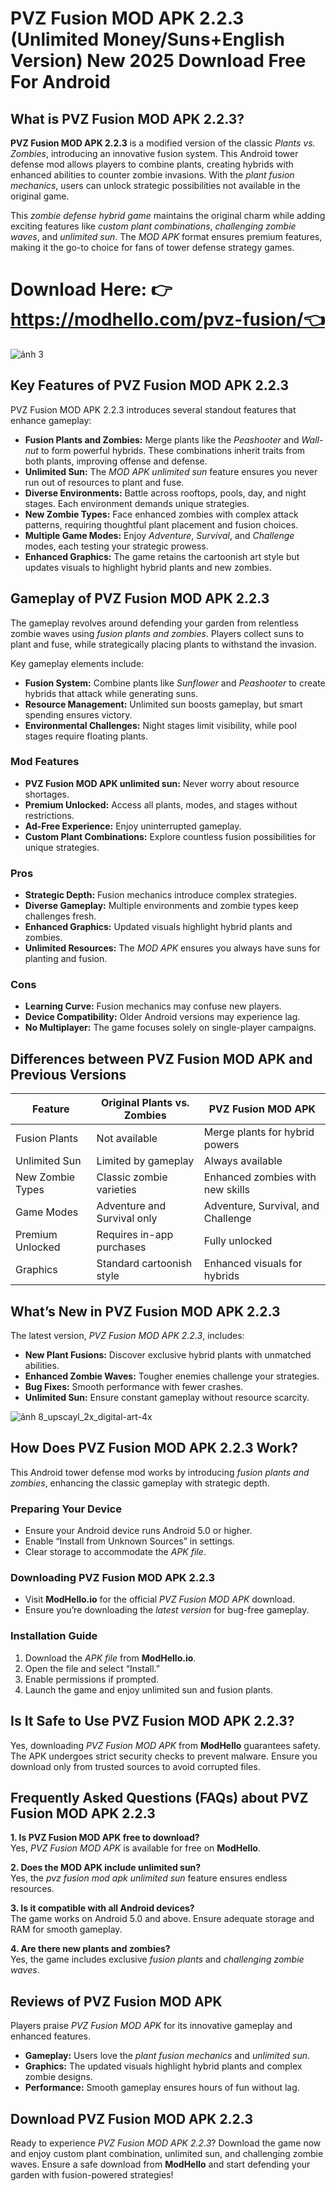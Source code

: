 # PVZ Fusion MOD APK 2.2.3 (Unlimited Money/Suns+English Version) New 2025 Download Free For Android

## What is PVZ Fusion MOD APK 2.2.3?  

**PVZ Fusion MOD APK 2.2.3** is a modified version of the classic *Plants vs. Zombies*, introducing an innovative fusion system. This Android tower defense mod allows players to combine plants, creating hybrids with enhanced abilities to counter zombie invasions. With the *plant fusion mechanics*, users can unlock strategic possibilities not available in the original game.  

This *zombie defense hybrid game* maintains the original charm while adding exciting features like *custom plant combinations*, *challenging zombie waves*, and *unlimited sun*. The *MOD APK* format ensures premium features, making it the go-to choice for fans of tower defense strategy games.  


# Download Here: 👉 https://modhello.com/pvz-fusion/👈
![ảnh 3](https://github.com/user-attachments/assets/7463e703-7856-4ebe-8ea1-bc4df649d43f)

## Key Features of PVZ Fusion MOD APK 2.2.3  

PVZ Fusion MOD APK 2.2.3 introduces several standout features that enhance gameplay:  

- **Fusion Plants and Zombies:** Merge plants like the *Peashooter* and *Wall-nut* to form powerful hybrids. These combinations inherit traits from both plants, improving offense and defense.  
- **Unlimited Sun:** The *MOD APK unlimited sun* feature ensures you never run out of resources to plant and fuse.  
- **Diverse Environments:** Battle across rooftops, pools, day, and night stages. Each environment demands unique strategies.  
- **New Zombie Types:** Face enhanced zombies with complex attack patterns, requiring thoughtful plant placement and fusion choices.  
- **Multiple Game Modes:** Enjoy *Adventure*, *Survival*, and *Challenge* modes, each testing your strategic prowess.  
- **Enhanced Graphics:** The game retains the cartoonish art style but updates visuals to highlight hybrid plants and new zombies.  


## Gameplay of PVZ Fusion MOD APK 2.2.3  

The gameplay revolves around defending your garden from relentless zombie waves using *fusion plants and zombies*. Players collect suns to plant and fuse, while strategically placing plants to withstand the invasion.  

Key gameplay elements include:  

- **Fusion System:** Combine plants like *Sunflower* and *Peashooter* to create hybrids that attack while generating suns.  
- **Resource Management:** Unlimited sun boosts gameplay, but smart spending ensures victory.  
- **Environmental Challenges:** Night stages limit visibility, while pool stages require floating plants.  

### Mod Features  

- **PVZ Fusion MOD APK unlimited sun:** Never worry about resource shortages.  
- **Premium Unlocked:** Access all plants, modes, and stages without restrictions.  
- **Ad-Free Experience:** Enjoy uninterrupted gameplay.  
- **Custom Plant Combinations:** Explore countless fusion possibilities for unique strategies.  

### Pros  

- **Strategic Depth:** Fusion mechanics introduce complex strategies.  
- **Diverse Gameplay:** Multiple environments and zombie types keep challenges fresh.  
- **Enhanced Graphics:** Updated visuals highlight hybrid plants and zombies.  
- **Unlimited Resources:** The *MOD APK* ensures you always have suns for planting and fusion.  

### Cons  

- **Learning Curve:** Fusion mechanics may confuse new players.  
- **Device Compatibility:** Older Android versions may experience lag.  
- **No Multiplayer:** The game focuses solely on single-player campaigns.  

## Differences between PVZ Fusion MOD APK and Previous Versions  

| **Feature**             | **Original Plants vs. Zombies** | **PVZ Fusion MOD APK**          |
|--------------------------|---------------------------------|--------------------------------|
| Fusion Plants            | Not available                   | Merge plants for hybrid powers |
| Unlimited Sun            | Limited by gameplay             | Always available                |
| New Zombie Types         | Classic zombie varieties        | Enhanced zombies with new skills|
| Game Modes               | Adventure and Survival only     | Adventure, Survival, and Challenge|
| Premium Unlocked         | Requires in-app purchases       | Fully unlocked                  |
| Graphics                 | Standard cartoonish style       | Enhanced visuals for hybrids    |


## What’s New in PVZ Fusion MOD APK 2.2.3  

The latest version, *PVZ Fusion MOD APK 2.2.3*, includes:  

- **New Plant Fusions:** Discover exclusive hybrid plants with unmatched abilities.  
- **Enhanced Zombie Waves:** Tougher enemies challenge your strategies.  
- **Bug Fixes:** Smooth performance with fewer crashes.  
- **Unlimited Sun:** Ensure constant gameplay without resource scarcity.  

![ảnh 8_upscayl_2x_digital-art-4x](https://github.com/user-attachments/assets/b7a97383-5d61-4182-92c1-2cf528d3e41a)

## How Does PVZ Fusion MOD APK 2.2.3 Work?  

This Android tower defense mod works by introducing *fusion plants and zombies*, enhancing the classic gameplay with strategic depth.  

### Preparing Your Device  

- Ensure your Android device runs Android 5.0 or higher.  
- Enable “Install from Unknown Sources” in settings.  
- Clear storage to accommodate the *APK file*.  

### Downloading PVZ Fusion MOD APK 2.2.3  

- Visit **ModHello.io** for the official *PVZ Fusion MOD APK* download.  
- Ensure you’re downloading the *latest version* for bug-free gameplay.  

### Installation Guide  

1. Download the *APK file* from **ModHello.io**.  
2. Open the file and select “Install.”  
3. Enable permissions if prompted.  
4. Launch the game and enjoy unlimited sun and fusion plants.  


## Is It Safe to Use PVZ Fusion MOD APK 2.2.3?  

Yes, downloading *PVZ Fusion MOD APK* from **ModHello** guarantees safety. The APK undergoes strict security checks to prevent malware. Ensure you download only from trusted sources to avoid corrupted files.  


## Frequently Asked Questions (FAQs) about PVZ Fusion MOD APK 2.2.3  

**1. Is PVZ Fusion MOD APK free to download?**  
Yes, *PVZ Fusion MOD APK* is available for free on **ModHello**.  

**2. Does the MOD APK include unlimited sun?**  
Yes, the *pvz fusion mod apk unlimited sun* feature ensures endless resources.  

**3. Is it compatible with all Android devices?**  
The game works on Android 5.0 and above. Ensure adequate storage and RAM for smooth gameplay.  

**4. Are there new plants and zombies?**  
Yes, the game includes exclusive *fusion plants* and *challenging zombie waves*.  


## Reviews of PVZ Fusion MOD APK  

Players praise *PVZ Fusion MOD APK* for its innovative gameplay and enhanced features.  

- **Gameplay:** Users love the *plant fusion mechanics* and *unlimited sun*.  
- **Graphics:** The updated visuals highlight hybrid plants and complex zombie designs.  
- **Performance:** Smooth gameplay ensures hours of fun without lag.  
  

## Download PVZ Fusion MOD APK 2.2.3  

Ready to experience *PVZ Fusion MOD APK 2.2.3*? Download the game now and enjoy custom plant combination, unlimited sun, and challenging zombie waves. Ensure a safe download from **ModHello** and start defending your garden with fusion-powered strategies!
